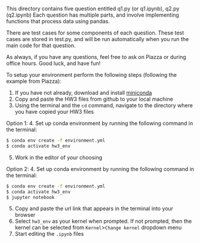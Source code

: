 This directory contains five question entitled q1.py (or q1.ipynb), q2.py (q2.ipynb)
Each question has multiple parts, and involve implementing functions that process data using pandas.

There are test cases for some components of each question.
These test cases are stored in test.py, and will be run automatically when you run the main code for that question.

As always, if you have any questions, feel free to ask on Piazza or during office hours.
Good luck, and have fun!

To setup your environment perform the following steps (following the example from Piazza):

1. If you have not already, download and install [miniconda](https://docs.conda.io/en/latest/miniconda.html)
2. Copy and paste the HW3 files from github to your local machine
3. Using the terminal and the `cd` command, navigate to the directory where you have copied your HW3 files

Option 1:
4. Set up conda environment by running the following command in the terminal:
```bash
$ conda env create -f environment.yml
$ conda activate hw3_env
```
5. Work in the editor of your choosing

Option 2:
4. Set up conda environment by running the following command in the terminal:
```bash
$ conda env create -f environment.yml
$ conda activate hw3_env
$ jupyter notebook
```
5. Copy and paste the url link that appears in the terminal into your browser
6. Select `hw3_env` as your kernel when prompted. If not prompted, then the kernel can be selected from `Kernel`>`Change kernel` dropdown menu
6. Start editing the `.ipynb` files